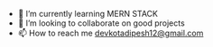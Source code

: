 
- 🌱 I’m currently learning MERN STACK
- 💞️ I’m looking to collaborate on good projects
- 📫 How to reach me devkotadipesh12@gmail.com


<!---
DipeshDevkota/DipeshDevkota is a ✨ special ✨ repository because its `README.md` (this file) appears on your GitHub profile.
You can click the Preview link to take a look at your changes.
--->
